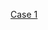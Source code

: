
[Case 1](https://github.com/cristianom-ciandt/Lessons-Learned/tree/master/Subjects/Plataform-Modernization/Case1/)